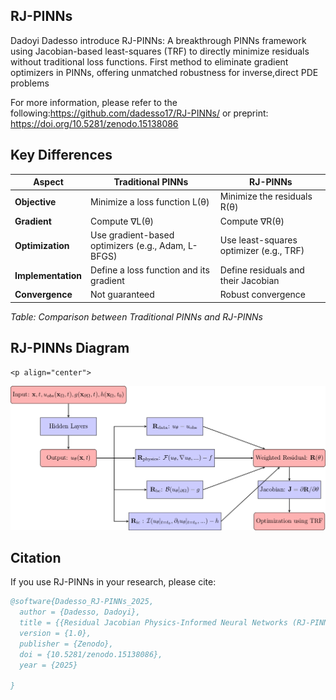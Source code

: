 ## RJ-PINNs
Dadoyi Dadesso introduce RJ-PINNs: A breakthrough PINNs framework using Jacobian-based least-squares (TRF) to directly minimize residuals without traditional loss functions. First method to eliminate gradient optimizers in PINNs, offering unmatched robustness for inverse,direct PDE problems 


For more information, please refer to the following:https://github.com/dadesso17/RJ-PINNs/ or preprint: https://doi.org/10.5281/zenodo.15138086


## Key Differences

| Aspect         | Traditional PINNs                         | RJ-PINNs                               |
|--------------|--------------------------------|--------------------------------|
| **Objective** | Minimize a loss function L(θ) | Minimize the residuals R(θ) |
| **Gradient** | Compute ∇L(θ) | Compute ∇R(θ) |
| **Optimization** | Use gradient-based optimizers (e.g., Adam, L-BFGS) | Use least-squares optimizer (e.g., TRF) |
| **Implementation** | Define a loss function and its gradient | Define residuals and their Jacobian |
| **Convergence** | Not guaranteed | Robust convergence |

*Table: Comparison between Traditional PINNs and RJ-PINNs*

  ## RJ-PINNs Diagram  
    <p align="center">
  <img src="./im.png" width="800">
</p>

## Citation
If you use RJ-PINNs in your research, please cite:

```bibtex
@software{Dadesso_RJ-PINNs_2025,
  author = {Dadesso, Dadoyi},
  title = {{Residual Jacobian Physics-Informed Neural Networks (RJ-PINNs) for Guaranteed Convergence}},
  version = {1.0},
  publisher = {Zenodo},
  doi = {10.5281/zenodo.15138086},
  year = {2025}

}
